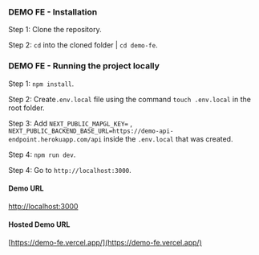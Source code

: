 ### DEMO FE - Installation

Step 1: Clone the repository.

Step 2: `cd` into the cloned folder | `cd demo-fe`.

### DEMO FE - Running the project locally

Step 1: `npm install`.

Step 2: Create`.env.local` file using the command `touch .env.local` in the root folder.

Step 3: Add `NEXT_PUBLIC_MAPGL_KEY=` , `NEXT_PUBLIC_BACKEND_BASE_URL=https://demo-api-endpoint.herokuapp.com/api` inside the `.env.local` that was created.

Step 4: `npm run dev`.

Step 4: Go to `http://localhost:3000`.

#### Demo URL

[http://localhost:3000](http://localhost:3000)

#### Hosted Demo URL

[https://demo-fe.vercel.app/](https://demo-fe.vercel.app/)
